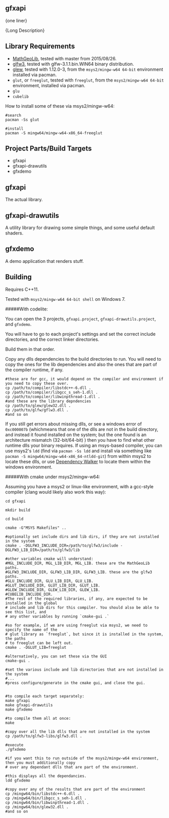 
gfxapi
---

{one liner}

{Long Description}




Library Requirements
----



* [MathGeoLib](http://clb.demon.fi/MathGeoLib/nightly/), tested with master from 2015/08/26.
* [glfw3](http://www.glfw.org/docs/latest/), tested with glfw-3.1.1.bin.WIN64 binary distribution.
* [glew](http://glew.sourceforge.net/),
    tested with 1.12.0-3, from the `msys2/mingw-w64 64-bit` environment installed via pacman.
* `glut`, or `freeglut`, tested with `freeglut`, from the `msys2/mingw-w64 64-bit` environment, installed via pacman.
* `glu`
* `cubelib`



How to install some of these via msys2/mingw-w64:

    #search
    pacman -Ss glut
    
    #install
    pacman -S mingw64/mingw-w64-x86_64-freeglut


Project Parts/Build Targets
----

* gfxapi
* gfxapi-drawutils
* gfxdemo

gfxapi
------

The actual library.


gfxapi-drawutils
------

A utility library for drawing some simple things, and some useful default shaders.


gfxdemo
------

A demo application that renders stuff.



Building
----

Requires C++11.

Tested with `msys2/mingw-w64 64-bit shell` on Windows 7.



#####With codelite:

You can open the 3 projects, `gfxapi.project`, `gfxapi-drawutils.project`, and `gfxdemo`.

You will have to go to each project's settings and set the correct include directories, and the correct linker directories.

Build them in that order.

Copy any dlls dependencies to the build directories to run. You will need to copy the ones for the lib dependencies
and also the ones that are part of the compiler runtime, if any.

    #these are for gcc, it would depend on the compiler and environment if you need to copy these over.
    cp /path/to/compiler/libstdc++-6.dll .
    cp /path/to/compiler/libgcc_s_seh-1.dll .
    cp /path/to/compiler/libwinpthread-1.dll .
    #and these are the library depndencies
    cp /path/to/glew/glew32.dll .
    cp /path/to/glfw/gflw3.dll .
    #and so on

If you still get errors about missing dlls, or see a windows error of `0xc000007b` (whichmeans that one of the
dlls are not in the build directory, and instead it found installed on the system; but the one found is an
architecture mismatch (32-bit/64-bit) ) then you have to find what other runtime dlls your binary requires.
If using an msys-based compiler, you can use msys2's `ldd` (find via `pacman -Ss ldd` and install via something
like `pacman -S mingw64/mingw-w64-x86_64-ntldd-git`) from within msys2 to locate these dlls, or use
[Dependency Walker](http://www.dependencywalker.com/) to locate them within the windows environment.




#####With cmake under msys2/mingw-w64:

Assuming you have a msys2 or linux-like environment, with a gcc-style compiler (clang would
likely also work this way):

    cd gfxapi
    
    mkdir build
    
    cd build
    
    cmake -G"MSYS Makefiles" ..
    
    #optionally set include dirs and lib dirs, if they are not installed in the system
    cmake . -DGLFW3_INCLUDE_DIR=/path/to/glfw3/include -DGLFW3_LIB_DIR=/path/to/glfw3/lib
    
    #other variables cmake will understand:
    #MGL_INCLUDE_DIR, MGL_LIB_DIR, MGL_LIB. these are the MathGeoLib paths.
    #GLFW3_INCLUDE_DIR, GLFW3_LIB_DIR, GLFW3_LIB. these are the glfw3 paths.
    #GLU_INCLUDE_DIR, GLU_LIB_DIR, GLU_LIB.
    #GLUT_INCLUDE_DIR, GLUT_LIB_DIR, GLUT_LIB.
    #GLEW_INCLUDE_DIR, GLEW_LIB_DIR, GLEW_LIB.
    #CUBELIB_INCLUDE_DIR.
    #The rest of the required libraries, if any, are expected to be installed in the global
    # include and lib dirs for this compiler. You should also be able to see this list, and
    # any other variables by running `cmake-gui .`
    
    #so for example, if we are using freeglut via msys2, we need to specify the name of the
    # glut library as `freeglut`, but since it is installed in the system, the paths
    # to freeglut can be left out.
    cmake . -DGLUT_LIB=freeglut
    
    #alternatively, you can set these via the GUI
    cmake-gui .
    
    #set the various include and lib directories that are not installed in the system
    #...
    #press configure/generate in the cmake gui, and close the gui.
    
    
    #to compile each target separately:
    make gfxapi
    make gfxapi-drawutils
    make gfxdemo
    
    #to compile them all at once:
    make
    
    #copy over all the lib dlls that are not installed in the system
    cp /path/to/glfw3-libs/glfw3.dll .

    #execute
    ./gfxdemo

    #if you want this to run outside of the msys2/mingw-w64 environment, then you must additionally copy
    # over any dependant dlls that are part of the environment.
    
    #this displays all the dependancies.
    ldd gfxdemo

    #copy over any of the results that are part of the environment
    cp /mingw64/bin/libstdc++-6.dll .
    cp /mingw64/bin/libgcc_s_seh-1.dll .
    cp /mingw64/bin/libwinpthread-1.dll .
    cp /mingw64/bin/glew32.dll .
    #and so on

